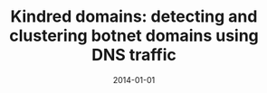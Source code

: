 ---
title: "Kindred domains: detecting and clustering botnet domains using DNS traffic"
collection: publications
permalink: /publication/2014-01-01-Kindred-domains-detecting-and-clustering-botnet-domains-using-DNS-traffic
date: 2014-01-01
venue: 'In the proceedings of 23rd International World Wide Web Conference, WWW &apos;14, Seoul, Republic of Korea, April 7-11, 2014, Companion Volume'
paperurl: 'https://doi.org/10.1145/2567948.2579359'
citation: ' Matthew Thomas,  David Mohaisen, &quot;Kindred domains: detecting and clustering botnet domains using DNS traffic.&quot; In the proceedings of 23rd International World Wide Web Conference, WWW &amp;apos;14, Seoul, Republic of Korea, Companion Volume, 2014.'
---